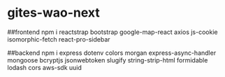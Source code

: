 # gites-wao-next

##frontend
npm i reactstrap bootstrap google-map-react axios js-cookie isomorphic-fetch react-pro-sidebar

##backend
npm i express dotenv colors morgan express-async-handler mongoose bcryptjs jsonwebtoken slugify string-strip-html formidable lodash cors aws-sdk uuid
